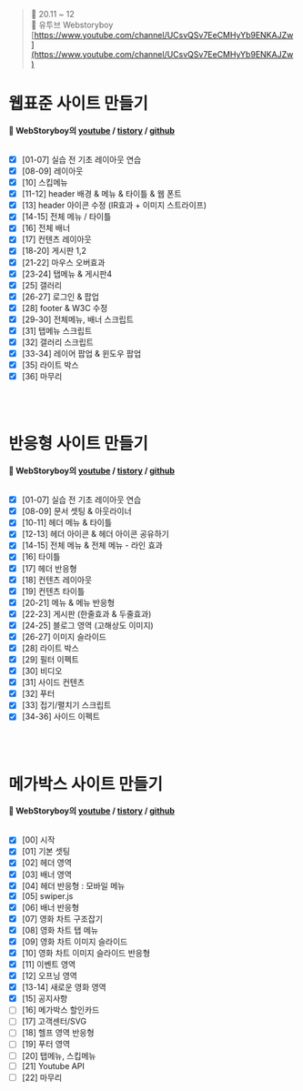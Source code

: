 ﻿> 👑 20.11 ~ 12<br>
> 🧩 유투브 Webstoryboy [https://www.youtube.com/channel/UCsvQSv7EeCMHyYb9ENKAJZw](https://www.youtube.com/channel/UCsvQSv7EeCMHyYb9ENKAJZw)

# 웹표준 사이트 만들기 
**🔔 WebStoryboy의 [youtube](https://youtu.be/tHy498wdPaA) / [tistory](https://wtss.tistory.com/category/SITE/01%20WEBSTANDARD) / [github](https://github.com/webstoryboy/webstandard2019)**  <br><br>

- [x] [01-07] 실습 전 기초 레이아웃 연습 <br>
- [x] [08-09] 레이아웃 <br>
- [x] [10] 스킵메뉴 <br>
- [x] [11-12] header 배경 & 메뉴 & 타이틀 & 웹 폰트 <br>
- [x] [13] header 아이콘 수정 (IR효과 + 이미지 스트라이프)<br>
- [x] [14-15] 전체 메뉴 / 타이틀 <br>
- [x] [16] 전체 배너 <br>
- [x] [17] 컨텐츠 레이아웃 <br>
- [x] [18-20] 게시판 1,2<br>
- [x] [21-22] 마우스 오버효과 <br>
- [x] [23-24] 탭메뉴 & 게시판4<br> 
- [x] [25] 갤러리 <br>
- [x] [26-27] 로그인 & 팝업 <br>
- [x] [28] footer & W3C 수정 <br>
- [x] [29-30] 전체메뉴, 배너 스크립트 <br>
- [x] [31] 탭메뉴 스크립트 <br>
- [x] [32] 갤러리 스크립트 <br>
- [x] [33-34] 레이어 팝업 & 윈도우 팝업 <br>
- [x] [35] 라이트 박스
- [x] [36] 마무리 <br>

<br><br>

# 반응형 사이트 만들기 
**🔔 WebStoryboy의 [youtube](https://youtu.be/52TT7SLexxE) / [tistory](https://wtss.tistory.com/204) / [github](https://github.com/webstoryboy/responsive2019)**  <br><br>

- [x] [01-07] 실습 전 기초 레이아웃 연습
- [x] [08-09] 문서 셋팅 & 아웃라이너
- [x] [10-11] 헤더 메뉴 & 타이틀
- [x] [12-13] 헤더 아이콘 & 헤더 아이콘 공유하기
- [x] [14-15] 전체 메뉴 & 전체 메뉴 - 라인 효과
- [x] [16] 타이틀
- [x] [17] 헤더 반응형
- [x] [18] 컨텐츠 레이아웃
- [x] [19] 컨텐츠 타이틀
- [x] [20-21] 메뉴 & 메뉴 반응형
- [x] [22-23] 게시판 (한줄효과 & 두줄효과)
- [x] [24-25] 블로그 영역 (고해상도 이미지)
- [x] [26-27] 이미지 슬라이드
- [x] [28] 라이트 박스
- [x] [29] 필터 이펙트
- [x] [30] 비디오
- [x] [31] 사이드 컨텐츠
- [x] [32] 푸터
- [x] [33] 접기/펼치기 스크립트
- [x] [34-36] 사이드 이펙트

<br><br>

# 메가박스 사이트 만들기 
**🔔 WebStoryboy의 [youtube](https://youtu.be/aMdp43ocpWA) / [tistory](https://wtss.tistory.com/280) / [github](https://github.com/webstoryboy/megabox2019)**  <br><br>

- [x] [00] 시작
- [x] [01] 기본 셋팅
- [x] [02] 헤더 영역
- [x] [03] 배너 영역
- [x] [04] 헤더 반응형 : 모바일 메뉴
- [x] [05] swiper.js
- [x] [06] 배너 반응형
- [x] [07] 영화 차트 구조잡기
- [x] [08] 영화 차트 탭 메뉴
- [x] [09] 영화 차트 이미지 슬라이드
- [x] [10] 영화 차트 이미지 슬라이드 반응형
- [x] [11] 이벤트 영역
- [x] [12] 오프닝 영역
- [x] [13-14] 새로운 영화 영역
- [x] [15] 공지사항
- [ ] [16] 메가박스 할인카드
- [ ] [17] 고객센터/SVG
- [ ] [18] 헬프 영역 반응형
- [ ] [19] 푸터 영역
- [ ] [20] 탭메뉴, 스킵메뉴
- [ ] [21] Youtube API
- [ ] [22] 마무리
